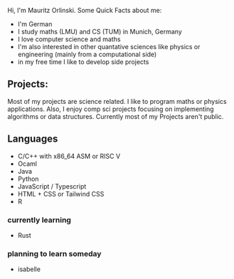 Hi, I'm Mauritz Orlinski. Some Quick Facts about me:
- I'm German
- I study maths (LMU) and CS (TUM) in Munich, Germany 
- I love computer science and maths
- I'm also interested in other quantative sciences like physics or engineering (mainly from a computational side)
- in my free time I like to develop side projects

## Projects:
Most of my projects are science related. I like to program maths or physics applications. Also, I enjoy comp sci projects focusing on implementing algorithms or data structures.
Currently most of my Projects aren't public. 

## Languages
- C/C++ with x86_64 ASM or RISC V
- Ocaml
- Java
- Python
- JavaScript / Typescript
- HTML + CSS or Tailwind CSS
- R

### currently learning
- Rust

### planning to learn someday
- isabelle

